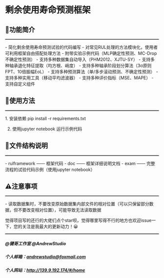 # 剩余使用寿命预测框架

## 👻功能简介
<hr style="height:1px;border:none;margin-top: 0;border-bottom:1px solid #555555;" /> 
- 简化剩余使用寿命预测试验的代码编写
- 对常见RUL处理的方法模块化，使用者可利用框架自由搭配处理方法
- 附带实验示例代码（MLP确定性预测、MC-Drop不确定性预测）
- 支持多种数据集自动导入（PHM2012、XJTU-SY）
- 支持多种轴承退化特征提取（均方根、峭度）
- 支持多种轴承阶段划分算法（3σ原则FPT、10倍振幅EoL）
- 支持多种预测算法（单/多步滚动预测、不确定性预测）
- 支持多种实用工具（移动平均滤波器）
- 支持多种评价指标（MSE、MAPE）
- 支持自定义组件


## 🔧使用方法
<hr style="height:1px;border:none;margin-top: 0;border-bottom:1px solid #555555;" /> 
1. 安装依赖 pip install -r requirements.txt

2. 使用jupyter notebook 运行示例代码

## 📂文件结构说明
<hr style="height:1px;border:none;margin-top: 0;border-bottom:1px solid #555555;" /> 
- rulframework —— 框架代码
- doc —— 框架详细说明文档
- exam —— 完整流程的试验代码示例（使用jupyter notebook）

## ⚠注意事项
<hr style="height:1px;border:none;margin-top: 0;border-bottom:1px solid #555555;" /> 
- 读取数据集时，不要改变原始数据集内部文件的相对位置（可以只保留部分数据，但不要改变相对位置），可能导致无法读取数据

觉得项目写的还行的大佬们点个star呗，觉得哪里写得不行的地方也欢迎issue一下，您的关注是我最大的更新动力！😀

<hr style="height:1px;border:none;margin-top: 0;border-bottom:1px solid #555555;" /> 

##### @键哥工作室 @AndrewStudio
##### 个人邮箱：andrewstudio@foxmail.com
##### 个人网站：http://139.9.192.174/#/home

